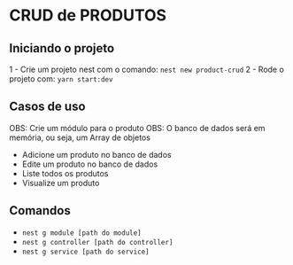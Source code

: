 # CRUD de PRODUTOS

## Iniciando o projeto
1 - Crie um projeto nest com o comando: ```nest new product-crud```
2 - Rode o projeto com: ```yarn start:dev```

## Casos de uso

OBS: Crie um módulo para o produto
OBS: O banco de dados será em memória, ou seja, um Array de objetos

- Adicione um produto no banco de dados
- Edite um produto no banco de dados
- Liste todos os produtos
- Visualize um produto

## Comandos

- ```nest g module [path do module]```
- ```nest g controller [path do controller]```
- ```nest g service [path do service]```
